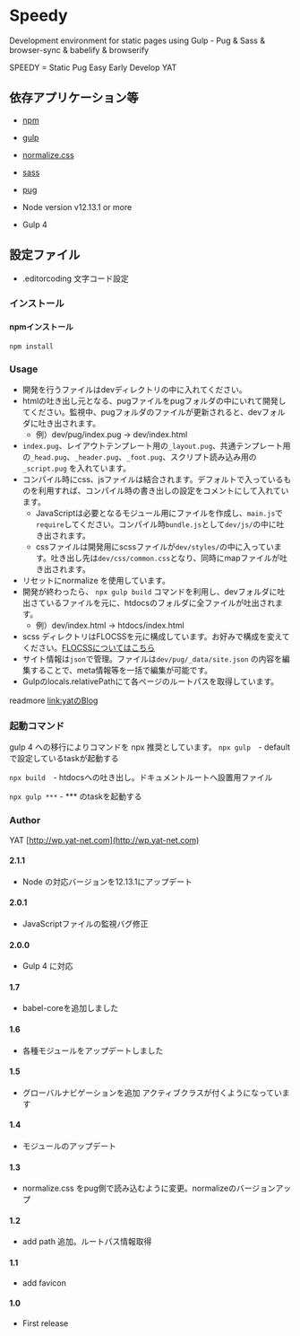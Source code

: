 # Speedy

Development environment for static pages using Gulp - Pug & Sass & browser-sync & babelify & browserify

SPEEDY = Static Pug Easy Early Develop YAT

## 依存アプリケーション等

* [npm](https://www.npmjs.com/)
* [gulp](http://gulpjs.com/)
* [normalize.css](https://necolas.github.io/normalize.css/)
* [sass](http://sass-lang.com/)
* [pug](https://pugjs.org/language/conditionals.html)

* Node version v12.13.1 or more
* Gulp 4

## 設定ファイル

* .editorcoding 文字コード設定


### インストール

#### npmインストール
` npm install `

### Usage

* 開発を行うファイルはdevディレクトリの中に入れてください。
* htmlの吐き出し元となる、pugファイルをpugフォルダの中にいれて開発してください。監視中、pugフォルダのファイルが更新されると、devフォルダに吐き出されます。
  * 例）dev/pug/index.pug → dev/index.html
* `index.pug`、レイアウトテンプレート用の`_layout.pug`、共通テンプレート用の`_head.pug`、`_header.pug`、`_foot.pug`、スクリプト読み込み用の`_script.pug` を入れています。
* コンパイル時にcss、jsファイルは結合されます。デフォルトで入っているものを利用すれば、コンパイル時の書き出しの設定をコメントにして入れています。
  * JavaScriptは必要となるモジュール用にファイルを作成し、`main.js`で`require`してください。コンパイル時`bundle.js`として`dev/js/`の中に吐き出されます。
  * cssファイルは開発用にscssファイルが`dev/styles/`の中に入っています。吐き出し先は`dev/css/common.css`となり、同時にmapファイルが吐き出されます。
* リセットにnormalize を使用しています。
* 開発が終わったら、 `npx gulp build` コマンドを利用し、devフォルダに吐出さているファイルを元に、htdocsのフォルダに全ファイルが吐出されます。
  * 例）dev/index.html → htdocs/index.html
* scss ディレクトリはFLOCSSを元に構成しています。お好みで構成を変えてください。[FLOCSSについてはこちら](https://github.com/hiloki/flocss)
* サイト情報は`json`で管理。ファイルは`dev/pug/_data/site.json` の内容を編集することで、meta情報等を一括で編集が可能です。
* Gulpのlocals.relativePathにて各ページのルートパスを取得しています。


readmore [link:yatのBlog](https://wp.yat-net.com/?p=5898)

### 起動コマンド
gulp 4 への移行によりコマンドを npx 推奨としています。
` npx gulp `　- defaultで設定しているtaskが起動する

` npx build `　- htdocsへの吐き出し。ドキュメントルートへ設置用ファイル

` npx gulp *** ` - *** のtaskを起動する

### Author

YAT [http://wp.yat-net.com](http://wp.yat-net.com)

#### 2.1.1
* Node の対応バージョンを12.13.1にアップデート

#### 2.0.1
* JavaScriptファイルの監視バグ修正

#### 2.0.0
* Gulp 4 に対応

#### 1.7
* babel-coreを追加しました

#### 1.6
* 各種モジュールをアップデートしました

#### 1.5
* グローバルナビゲーションを追加 アクティブクラスが付くようになっています

#### 1.4
* モジュールのアップデート

#### 1.3
* normalize.css をpug側で読み込むように変更。normalizeのバージョンアップ

#### 1.2
* add path 追加。ルートパス情報取得

#### 1.1
* add favicon

#### 1.0
* First release